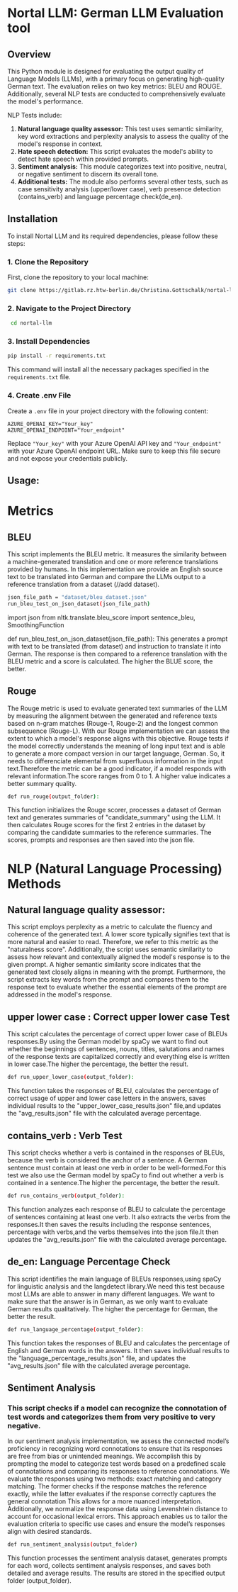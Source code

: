# Nortal LLM: German LLM Evaluation tool

## Overview

This Python module is designed for evaluating the output quality of Language Models (LLMs), with a primary focus on generating high-quality German text.
The evaluation relies on two key metrics: BLEU and ROUGE. 
Additionally, several NLP tests are conducted to comprehensively evaluate the model's performance. 

NLP Tests include:

1. **Natural language quality assessor:** This test uses semantic similarity, key word extractions and perplexity analysis to assess the quality of the model's response in context. 
2. **Hate speech detection:** This script evaluates the model's ability to detect hate speech within provided prompts.
3. **Sentiment analysis:** This module categorizes text into positive, neutral, or negative sentiment to discern its overall tone.
2. **Additional tests:** The module also performs several other tests, such as case sensitivity analysis (upper/lower case), verb presence detection (contains_verb) and language percentage check(de_en).

## Installation

To install Nortal LLM and its required dependencies, please follow these steps:

### 1. Clone the Repository

First, clone the repository to your local machine:

   ```bash
   git clone https://gitlab.rz.htw-berlin.de/Christina.Gottschalk/nortal-llm.git
   ```
### 2. Navigate to the Project Directory

  ```bash
   cd nortal-llm
   ```

### 3. Install Dependencies

   ```bash
   pip install -r requirements.txt
   ```
This command will install all the necessary packages specified in the `requirements.txt` file.


### 4. Create .env File

Create a `.env` file in your project directory with the following content:

``` 
AZURE_OPENAI_KEY="Your_key"
AZURE_OPENAI_ENDPOINT="Your_endpoint"
```

Replace `"Your_key"` with your Azure OpenAI API key and `"Your_endpoint"` with your Azure OpenAI endpoint URL. Make sure to keep this file secure and not expose your credentials publicly.


## Usage:

# Metrics

## BLEU
This script implements the BLEU metric. It measures the similarity between a machine-generated translation and one or more reference translations provided by humans.
In this implementation we provide an English source text to be translated into German and compare the LLMs output to a reference translation from a dataset (//add dataset).

   ```bash
  json_file_path = "dataset/bleu_dataset.json"
run_bleu_test_on_json_dataset(json_file_path)
   ```


import json
from nltk.translate.bleu_score import sentence_bleu, SmoothingFunction

def run_bleu_test_on_json_dataset(json_file_path):
    This generates a prompt with text to be translated (from dataset) and instruction to translate it into German. The response is then compared to a reference translation with the BLEU metric and a score is calculated.
    The higher the BLUE score, the better.



## Rouge
The Rouge metric is used to evaluate generated text summaries of the LLM by measuring the alignment between the generated and reference texts based on n-gram matches (Rouge-1, Rouge-2) and the longest common subsequence (Rouge-L). With our Rouge implementation we can assess the extent to which a model's response aligns with this objective. Rouge tests if the model correctly understands the meaning of long input text and is able to generate a more compact version in our target language, German. So, it needs to differenciate elemental from superfluous information in the input text.Therefore the metric can be a good indicator, if a model responds with relevant information.The score ranges from 0 to 1. A higher value indicates a better summary quality.
  
```bash
def run_rouge(output_folder):
```

This function initializes the Rouge scorer, processes a dataset of German text and generates summaries of "candidate_summary" using the LLM.
It then calculates Rouge scores for the first 2 entries in the dataset by comparing the candidate summaries to the reference summaries.
The scores, prompts and responses are then saved into the json file.


# NLP (Natural Language Processing) Methods

## Natural language quality assessor:
This script employs perplexity as a metric to calculate the fluency and coherence of the generated text. 
A lower score typically signifies text that is more natural and easier to read. Therefore, we refer to this metric as the "naturalness score". 
Additionally, the script uses semantic similarity to assess how relevant and contextually aligned the model's response is to the given prompt. 
A higher semantic similarity score indicates that the generated text closely aligns in meaning with the prompt.
Furthermore, the script extracts key words from the prompt and compares them to the response text to evaluate whether the essential elements of the prompt are addressed in the model's response.



## upper lower case : Correct upper lower case Test
This script calculates the percentage of correct upper lower case of BLEUs responses.By using the German model by spaCy we want to find out whether the beginnings of sentences, nouns, titles, salutations and names of the response texts are capitalized correctly and everything else is written in lower case.The higher the percentage, the better the result.

```bash
def run_upper_lower_case(output_folder):
```

This function takes the responses of BLEU, calculates the percentage of correct usage of upper and lower case letters in the answers, saves individual results to the "upper_lower_case_results.json" file,and updates the "avg_results.json" file with the calculated average percentage.


## contains_verb : Verb Test
This script checks whether a verb is contained in the responses of BLEUs, because the verb is considered the anchor of a sentence. A German sentence must contain at least one verb in order to be well-formed.For this test we also use the German model by spaCy to find out whether a verb is contained in a sentence.The higher the percentage, the better the result.

```bash
def run_contains_verb(output_folder):
```

This function analyzes each response of BLEU to calculate the percentage of sentences containing at least one verb. It also extracts the verbs from the responses.It then saves the results including the response sentences, percentage with verbs,and the verbs themselves into the json file.It then updates the "avg_results.json" file with the calculated average percentage.


## de_en: Language Percentage Check
This script identifies the main language of BLEUs responses,using spaCy for linguistic analysis and the langdetect library.We need this test because most LLMs are able to answer in many different languages. We want to make sure that the answer is in German, as we only want to evaluate German results qualitatively.
The higher the percentage for German, the better the result.

```bash
def run_language_percentage(output_folder):
```

This function takes the responses of BLEU and calculates the percentage of English and German words in the answers.
It then saves individual results to the "language_percentage_results.json" file, and updates the "avg_results.json" file with the calculated average percentage.


## Sentiment Analysis
### This script checks if a model can recognize the connotation of test words and categorizes them from very positive to very negative.

In our sentiment analysis implementation, we assess the connected model’s proficiency in recognizing word connotations to ensure that its responses are free from bias or unintended meanings. 
We accomplish this by prompting the model to categorize test words based on a predefined scale of connotations and comparing its responses to reference connotations. 
We evaluate the responses using two methods: exact matching and category matching. 
The former checks if the response matches the reference exactly, while the latter evaluates if the response correctly captures the general connotation
This allows for a more nuanced interpretation. 
Additionally, we normalize the response data using Levenshtein distance to account for occasional lexical errors. 
This approach enables us to tailor the evaluation criteria to specific use cases and ensure the model’s responses align with desired standards.

```bash
def run_sentiment_analysis(output_folder) 
```
This function processes the sentiment analysis dataset, generates prompts for each word, collects sentiment analysis responses, 
and saves both detailed and average results. 
The results are stored in the specified output folder (output_folder).
